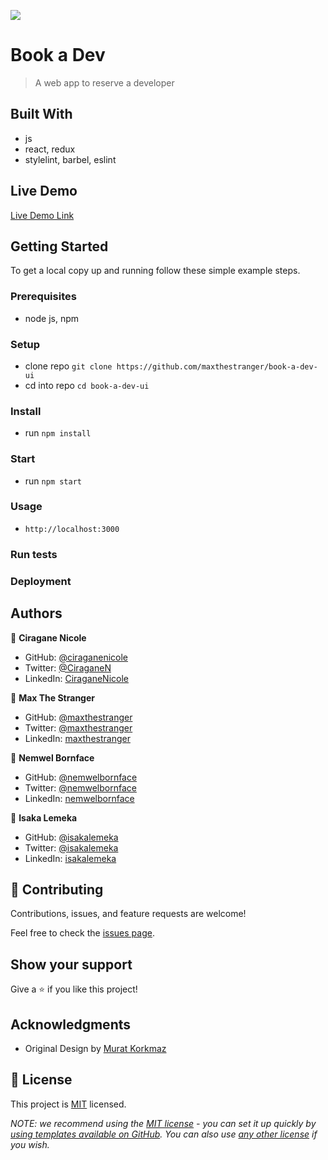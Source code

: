 ![](https://img.shields.io/badge/Microverse-blueviolet)

# Book a Dev

> A web app to reserve a developer

## Built With

- js
- react, redux
- stylelint, barbel, eslint

## Live Demo

[Live Demo Link](https://marvelous-rabanadas-2be278.netlify.app/)

## Getting Started

To get a local copy up and running follow these simple example steps.

### Prerequisites

- node js, npm

### Setup

- clone repo `git clone https://github.com/maxthestranger/book-a-dev-ui`
- cd into repo `cd book-a-dev-ui`

### Install

- run `npm install`

### Start

- run `npm start`

### Usage

- `http://localhost:3000`

### Run tests

### Deployment

## Authors

👤 **Ciragane Nicole**

- GitHub: [@ciraganenicole](https://github.com/ciraganenicole)
- Twitter: [@CiraganeN](https://twitter.com/CiraganeN)
- LinkedIn: [CiraganeNicole](https://linkedin.com/in/nicole-ciragane-19a3071bb)

👤 **Max The Stranger**

- GitHub: [@maxthestranger](https://github.com/maxthestranger)
- Twitter: [@maxthestranger](https://twitter.com/maxthestranger)
- LinkedIn: [maxthestranger](https://linkedin.com/in/maxthestranger)

👤 **Nemwel Bornface**

- GitHub: [@nemwelbornface](https://github.com/nemwelbornface)
- Twitter: [@nemwelbornface](https://twitter.com/nemwelbornface)
- LinkedIn: [nemwelbornface](https://linkedin.com/in/nemwelbornface)

👤 **Isaka Lemeka**

- GitHub: [@isakalemeka](https://github.com/isakalemeka)
- Twitter: [@isakalemeka](https://twitter.com/isakalemeka)
- LinkedIn: [isakalemeka](https://linkedin.com/in/isakalemeka)

## 🤝 Contributing

Contributions, issues, and feature requests are welcome!

Feel free to check the [issues page](../../issues/).

## Show your support

Give a ⭐️ if you like this project!

## Acknowledgments

- Original Design by [Murat Korkmaz](https://www.behance.net/muratk)

## 📝 License

This project is [MIT](./LICENSE) licensed.

_NOTE: we recommend using the [MIT license](https://choosealicense.com/licenses/mit/) - you can set it up quickly by [using templates available on GitHub](https://docs.github.com/en/communities/setting-up-your-project-for-healthy-contributions/adding-a-license-to-a-repository). You can also use [any other license](https://choosealicense.com/licenses/) if you wish._
